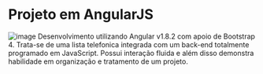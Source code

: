 # Projeto em AngularJS

![image](https://user-images.githubusercontent.com/112425995/198378522-3ea8700c-2077-4655-87a6-5f8e293aee94.png)
Desenvolvimento utilizando Angular v1.8.2 com apoio de Bootstrap 4. Trata-se de uma lista telefonica integrada com um back-end totalmente programado em JavaScript.
Possui interação fluida e além disso demonstra habilidade em organização e tratamento de um projeto. 
